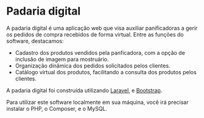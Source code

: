 # Padaria digital

A padaria digital é uma aplicação web que visa auxiliar panificadoras a gerir os pedidos de compra recebidos de forma virtual.
Entre as funções do software, destacamos:
- Cadastro dos produtos vendidos pela panficadora, com a opção de inclusão de imagem para mostruário.
- Organização dinâmica dos pedidos solicitados pelos clientes.
- Catálogo virtual dos produtos, facilitando a consulta dos produtos pelos clientes.

A padaria digital foi construída utilizando [Laravel](https://laravel.com/), e [Bootstrap](https://getbootstrap.com/).

Para utilizar este software localmente em sua máquina, você irá precisar instalar o PHP, o Composer, e o MySQL.
